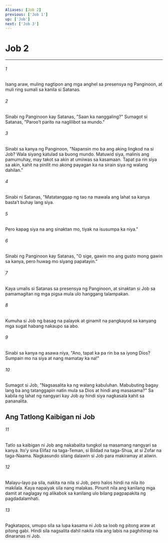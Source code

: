 ```yaml
---
Aliases: [Job 2]
previous: ['Job 1']
up: ['Job']
next: ['Job 3']
---
```

# Job 2

***

###### 1
Isang araw, muling nagtipon ang mga anghel sa presensya ng Panginoon, at muli ring sumali sa kanila si Satanas. 

###### 2
Sinabi ng Panginoon kay Satanas, "Saan ka nanggaling?" Sumagot si Satanas, "Parooʼt parito na naglilibot sa mundo." 

###### 3
Sinabi sa kanya ng Panginoon, "Napansin mo ba ang aking lingkod na si Job? Wala siyang katulad sa buong mundo. Matuwid siya, malinis ang pamumuhay, may takot sa akin at umiiwas sa kasamaan. Tapat pa rin siya sa akin, kahit na pinilit mo akong payagan ka na sirain siya ng walang dahilan." 

###### 4
Sinabi ni Satanas, "Matatanggap ng tao na mawala ang lahat sa kanya bastaʼt buhay lang siya. 

###### 5
Pero kapag siya na ang sinaktan mo, tiyak na isusumpa ka niya." 

###### 6
Sinabi ng Panginoon kay Satanas, "O sige, gawin mo ang gusto mong gawin sa kanya, pero huwag mo siyang papatayin." 

###### 7
Kaya umalis si Satanas sa presensya ng Panginoon, at sinaktan si Job sa pamamagitan ng mga pigsa mula ulo hanggang talampakan. 

###### 8
Kumuha si Job ng basag na palayok at ginamit na pangkayod sa kanyang mga sugat habang nakaupo sa abo. 

###### 9
Sinabi sa kanya ng asawa niya, "Ano, tapat ka pa rin ba sa iyong Dios? Sumpain mo na siya at nang mamatay ka na!" 

###### 10
Sumagot si Job, "Nagsasalita ka ng walang kabuluhan. Mabubuting bagay lang ba ang tatanggapin natin mula sa Dios at hindi ang masasama?" Sa kabila ng lahat ng nangyari kay Job ay hindi siya nagkasala kahit sa pananalita.

## Ang Tatlong Kaibigan ni Job 

###### 11
Tatlo sa kaibigan ni Job ang nakabalita tungkol sa masamang nangyari sa kanya. Itoʼy sina Elifaz na taga-Teman, si Bildad na taga-Shua, at si Zofar na taga-Naama. Nagkasundo silang dalawin si Job para makiramay at aliwin. 

###### 12
Malayu-layo pa sila, nakita na nila si Job, pero halos hindi na nila ito makilala. Kaya napaiyak sila nang malakas. Pinunit nila ang kanilang mga damit at naglagay ng alikabok sa kanilang ulo bilang pagpapakita ng pagdadalamhati. 

###### 13
Pagkatapos, umupo sila sa lupa kasama ni Job sa loob ng pitong araw at pitong gabi. Hindi sila nagsalita dahil nakita nila ang labis na paghihirap na dinaranas ni Job.
